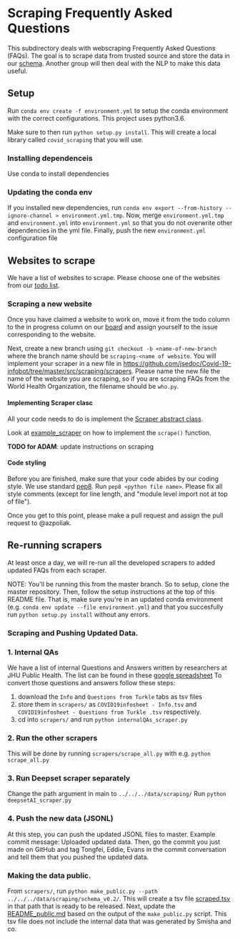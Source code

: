 # Scraping Frequently Asked Questions

This subdirectory deals with webscraping Frequently Asked Questions (FAQs). The goal is to scrape data from trusted source and store the data in our [schema](https://github.com/jsedoc/Covid-19-infobot/wiki/Schema-v0.1). Another group will then deal with the NLP to make this data useful.

## Setup

Run `conda env create -f environment.yml` to setup the conda environment with the correct configurations.
This project uses python3.6. 

Make sure to then run `python setup.py install`. This will create a local library called `covid_scraping` that you will use.

### Installing dependenceis

Use conda to install dependencies

### Updating the conda env

If you installed new dependencies, run `conda env export --from-history --ignore-channel > environment.yml.tmp`.
Now, merge `environment.yml.tmp` and `environment.yml` into `environment.yml` so that you do not overwrite other
dependencies in the yml file.
Finally, push the new `environment.yml` configuration file


## Websites to scrape

We have a list of websites to scrape. Please choose one of the websites from our [todo list](https://github.com/jsedoc/Covid-19-infobot/projects/3).

### Scraping a new website
Once you have claimed a website to work on, move it from the todo column to the in progress column on our [board](https://github.com/jsedoc/Covid-19-infobot/projects/3) and assign yourself to the issue corresponding to the website.

Next, create a new branch using
`git checkout -b <name-of-new-branch` where the branch name should be `scraping-<name of website`.
You will implement your scraper in a new file in https://github.com/jsedoc/Covid-19-infobot/tree/master/src/scraping/scrapers.
Please name the new file the name of the website you are scraping, so if you are scraping FAQs from the World Health Organization, the filename should be `who.py`. 

#### Implementing Scraper clasc
All your code needs to do is implement the [Scraper abstract class](https://github.com/jsedoc/Covid-19-infobot/blob/2f427fa618873e7e2025bdb86bd8bfdaf2fd61b2/src/scraping/covid_scraping/scraper.py#L17-L31).

Look at [example_scraper](https://github.com/jsedoc/Covid-19-infobot/blob/master/src/scraping/scrapers/example_scraper.py) on how to implement the `scrape()` function.

**TODO for ADAM**: update instructions on scraping


#### Code styling
Before you are finished, make sure that your code abides by our coding style. We use standard [pep8](https://www.python.org/dev/peps/pep-0008/). Run `pep8 <python file name>`. Please fix all style comments (except for line length, and "module level import not at top of file").

Once you get to this point, please make a pull request and assign the pull request to @azpoliak.

## Re-running scrapers
At least once a day, we will re-run all the developed scrapers to added updated FAQs from each scraper.

NOTE: You'll be running this from the master branch. So to setup, clone the master repository. Then, follow the setup instructions at the top of this README file. That is, make sure you're in an updated conda environment (e.g. `conda env update --file environment.yml`) and that you succesfully run `python setup.py install` without any errors.

### Scraping and Pushing Updated Data.
### 1. Internal QAs
We have a list of internal Questions and Answers written by researchers at JHU Public Health. The list can be found in these [google spreadsheet](https://docs.google.com/spreadsheets/d/1Drmwo62V4MvB1X6eTwi1L-f3EYq09oocQ2Jvo-XR1TQ/edit?usp=sharing) To convert those questions and answers follow these steps:

1. download the `Info` and `Questions from Turkle` tabs as tsv files
2. store them in `scrapers/` as `COVID19infosheet - Info.tsv` and `COVID19infosheet - Questions from Turkle .tsv` respectively.
3. cd into `scrapers/` and run `python internalQAs_scraper.py`

### 2. Run the other scrapers
This will be done by running `scrapers/scrape_all.py` with e.g. `python scrape_all.py`

### 3. Run Deepset scraper separately
Change the path argument in main to `../../../data/scraping/`
Run `python deepsetAI_scraper.py` 

### 4. Push the new data (JSONL)
At this step, you can push the updated JSONL files to master. Example commit message: Uploaded updated data. Then, go the commit you just made on GitHub and tag Tongfei, Eddie, Evans in the commit conversation and tell them that you pushed the updated data.

### Making the data public.
From `scrapers/`, run `python make_public.py --path ../../../data/scraping/schema_v0.2/`.
This will create a tsv file [scraped.tsv](https://github.com/jsedoc/Covid-19-infobot/blob/master/data/scraping/schema_v0.2/scraped.tsv) in that path that is ready to be released. 
Next, update the [README_public.md](https://github.com/jsedoc/Covid-19-infobot/blob/master/data/scraping/schema_v0.2/README_public.md) based on the output of the `make_public.py` script.
This tsv file does not include the internal data that was generated by Smisha and co.



